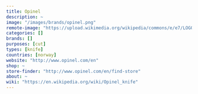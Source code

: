 ```yaml
---
title: Opinel
description: ~
image: "/images/brands/opinel.png"
remote-image: "https://upload.wikimedia.org/wikipedia/commons/e/e7/LOGO_OPINEL_653U_300DPI.JPG"
categories: []
brands: []
purposes: [cut]
types: [knife]
countries: [norway]
website: "http://www.opinel.com/en"
shop: ~
store-finder: "http://www.opinel.com/en/find-store"
about: ~
wiki: "https://en.wikipedia.org/wiki/Opinel_knife"
---
```

